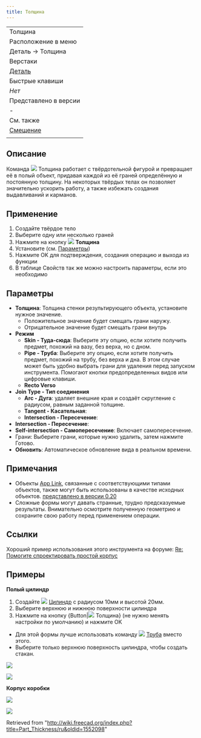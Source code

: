 ```yaml
---
title: Толщина
---
```

|  |
| --- |
| Толщина |
| Расположение в меню |
| Деталь → Толщина |
| Верстаки |
| [Деталь](/Part_Workbench/ru "Part Workbench/ru") |
| Быстрые клавиши |
| *Нет* |
| Представлено в версии |
| - |
| См. также |
| [Смещение](/Part_Offset/ru "Part Offset/ru") |
|  |

## Описание

Команда ![](/images/Part_Thickness.svg) Толщина работает с твёрдотельной фигурой и превращает её в полый объект, придавая каждой из её граней определённую и постоянную толщину. На некоторых твёрдых телах он позволяет значительно ускорить работу, а также избежать создания выдавливаний и карманов.

## Применение

1. Создайте твёрдое тело
2. Выберите одну или несколько граней
3. Нажмите на кнопку ![](/images/Part_Thickness.svg) **Толщина**
4. Установите (см. [Параметры](#Параметры))
5. Нажмите OK для подтверждения, создания операцию и выхода из функции
6. В таблице Свойств так же можно настроить параметры, если это необходимо

## Параметры

* **Толщина**: Толщина стенки результирующего объекта, установите нужное значение.
  + Положительное значение будет смещать грани наружу.
  + Отрицательное значение будет смещать грани внутрь
* **Режим**
  + **Skin - Туда-сюда**: Выберите эту опцию, если хотите получить предмет, похожий на вазу, без верха, но с дном.
  + **Pipe - Труба**: Выберите эту опцию, если хотите получить предмет, похожий на трубу, без верха и дна. В этом случае может быть удобно выбрать грани для удаления перед запуском инструмента. Помогают кнопки предопределенных видов или цифровые клавиши.
  + **Recto Verso**
* **Join Type - Тип соединения**
  + **Arc - Дуга**: удаляет внешние края и создаёт скругление с радиусом, равным заданной толщине.
  + **Tangent - Касательная**:
  + **Intersection - Пересечение**:
* **Intersection - Пересечение**:
* **Self-intersection - Самопересечение**: Включает самопересечение.
* Грани: Выберите грани, которые нужно удалить, затем нажмите Готово.
* **Обновить**: Автоматическое обновление вида в реальном времени.

## Примечания

* Объекты [App Link](/App_Link/ru "App Link/ru"), связанные с соответствующими типами объектов, также могут быть использованы в качестве исходных объектов. [представлено в версии 0.20](/Release_notes_0.20/ru "Release notes 0.20/ru")
* Сложные формы могут давать странные, трудно предсказуемые результаты. Внимательно осмотрите полученную геометрию и сохраните свою работу перед применением операции.

## Ссылки

Хороший пример использования этого инструмента на форуме: [Re: Помогите спроектировать простой корпус](http://forum.freecadweb.org/viewtopic.php?f=3&t=3766&p=29741&hilit=enclosure#p29547)

## Примеры

**Полый цилиндр**

1. Создайте ![](/images/Part_Cylinder.svg) [Цилиндр](/Part_Cylinder/ru "Part Cylinder/ru") с радиусом 10мм и высотой 20мм.
2. Выберите верхнюю и нижнюю поверхности цилиндра
3. Нажмите на кнопку {Button|![](/images/Part_Thickness.svg) Толщина} (не нужно менять настройки по умолчанию) и нажмите OK

* Для этой формы лучше использовать команду ![](/images/Part_Tube.svg) [Труба](/Part_Tube/ru "Part Tube/ru") вместо этого.
* Выберите только верхнюю поверхность цилиндра, чтобы создать стакан.

![](/images/ThicknessEsempio1.png)

![](/images/ThicknessEsempio2.png)

**Корпус коробки**

![](/images/ThicknessEsempio3.png)

![](/images/ThicknessEsempio4.png)

Retrieved from "<http://wiki.freecad.org/index.php?title=Part_Thickness/ru&oldid=1552098>"